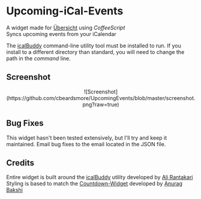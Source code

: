 # Upcoming-iCal-Events

A widget made for [Übersicht](http://tracesof.net/uebersicht/) using *CoffeeScript*  
Syncs upcoming events from your iCalendar  

The [icalBuddy](http://hasseg.org/icalBuddy/) command-line utility tool must be installed to run. If you install to a different directory than standard, you will need to change the path in the *command* line.

## Screenshot

<center>
![Screenshot](https://github.com/cbeardsmore/UpcomingEvents/blob/master/screenshot.png?raw=true)
</center>

## Bug Fixes

This widget hasn't been tested extensively, but I'll try and keep it maintained. Email bug fixes to the email located in the JSON file.

## Credits

Entire widget is built around the [icalBuddy](http://hasseg.org/icalBuddy/) utility developed by [Ali Rantakari](https://github.com/ali-rantakari)  
Styling is based to match the [Countdown-Widget](https://github.com/anuragbakshi/Countdown-Widget/tree/8619663c8da9827064369c9990a9c110afa8911c) developed by [Anurag Bakshi](https://github.com/anuragbakshi)
